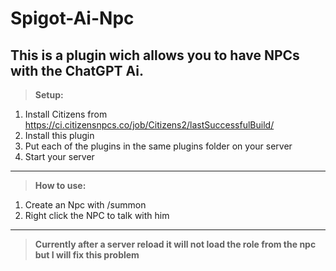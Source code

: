 # Spigot-Ai-Npc

This is a plugin wich allows you to have NPCs with the ChatGPT Ai.
---------------------------------------------------------------------------------------------------------------
>**Setup:**
   1. Install Citizens from https://ci.citizensnpcs.co/job/Citizens2/lastSuccessfulBuild/ 
   2. Install this plugin 
   3. Put each of the plugins in the same plugins folder on your server 
   4. Start your server 
---------------------------------------------------------------------------------------------------------------
>**How to use:**
   1. Create an Npc with /summon <type> <name> <role>
   2. Right click the NPC to talk with him
---------------------------------------------------------------------------------------------------------------
>**Currently after a server reload it will not load the role from the npc but I will fix this problem**
